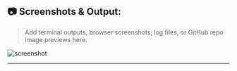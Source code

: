 ## 📷 Screenshots & Output:
> Add terminal outputs, browser screenshots, log files, or GitHub repo image previews here.

![screenshot](./screenshots/network-success.png)

---
